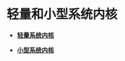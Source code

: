 # 轻量和小型系统内核<a name="ZH-CN_TOPIC_0000001157479401"></a>

-   **[轻量系统内核](kernel-lite-mini.md)**  

-   **[小型系统内核](kernel-lite-small.md)**  



